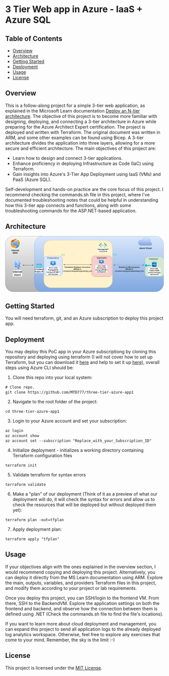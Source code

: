 # 3 Tier Web app in Azure - IaaS + Azure SQL

## Table of Contents

- [Overview](#overview)
- [Architecture](#architecture)
- [Getting Started](#getting-started)
- [Deployment](#deployment)
- [Usage](#usage)
- [License](#license)

## Overview

This is a follow-along project for a simple 3-tier web application, as explained in the Microsoft Learn documentation [Deploy an N-tier architecture][Deploy an N-tier architecture]. The objective of this project is to become more familiar with designing, deploying, and connecting a 3-tier architecture in Azure while preparing for the Azure Architect Expert certification. The project is deployed and written with Terraform. The original document was written in ARM, and some other examples can be found using Bicep. A 3-tier architecture divides the application into three layers, allowing for a more secure and efficient architecture. The main objectives of this project are:

- Learn how to design and connect 3-tier applications.
- Enhance proficiency in deploying Infrastructure as Code (IaC) using Terraform.
- Gain insights into Azure's 3-Tier App Deployment using IaaS (VMs) and PaaS (Azure SQL).

Self-development and hands-on practice are the core focus of this project. I recommend checking the commands.sh file in this project, where I've documented troubleshooting notes that could be helpful in understanding how this 3-tier app connects and functions, along with some troubleshooting commands for the ASP.NET-based application.

## Architecture

![Architecture Diagram](<https://github.com/MTD777/three-tier-azure-app1/blob/main/images/3-tier-webapp.drawio.png>)

## Getting Started

You will need terraform, git, and an Azure subscription to deploy this project app.

## Deployment

You may deploy this PoC app in your Azure subscriptiong by cloning this repository and deploying using terraform (I will not cover how to set up Terraform, but you can download it [here](<https://developer.hashicorp.com/terraform/downloads>) and help to set it up [here](<https://learn.microsoft.com/en-us/azure/developer/terraform/get-started-cloud-shell-bash?tabs=bash>)), overall steps using Azure CLI should be:

1. Clone this repo into your local system:
```
# Clone repo. 
git clone https://github.com/MTD777/three-tier-azure-app1
```
2. Navigate to the root folder of the project:

```
cd three-tier-azure-app1
```

3. Login to your Azure account and set your subscription:

```
az login
az account show
az account set --subscription "Replace_with_your_Subscription_ID"
```

4. Initialize deployment - initializes a working directory containing Terraform configuration files

```
terraform init
```

5. Validate terraform for syntax errors

```
terraform validate
```

6. Make a "plan" of our deployment (Think of it as a preview of what our deployment will do, it will check the syntax for errors and allow us to check the resources that will be deployed but without deployed them yet):

```
terraform plan -out=tfplan
```

7. Apply deployment plan:

```
terraform apply "tfplan"
```

## Usage

If your objectives align with the ones explained in the overview section, I would recommend copying and deploying this project. Alternatively, you can deploy it directly from the MS Learn documentation using ARM. Explore the main, outputs, variables, and providers Terraform files in this project, and modify them according to your project or lab requirements.

Once you deploy this project, you can SSH/login to the frontend VM. From there, SSH to the BackendVM. Explore the application settings on both the frontend and backend, and observe how the connection between them is defined using .NET (Check the commands.sh file to find the file's locations).

If you want to learn more about cloud deployment and management, you can expand this project to send all application logs to the already deployed log analytics workspace. Otherwise, feel free to explore any exercises that come to your mind. Remember, the sky is the limit :-)

## License

This project is licensed under the [MIT License](LICENSE).

[Deploy an N-tier architecture]: https://learn.microsoft.com/en-us/training/modules/n-tier-architecture/3-deploy-n-tier-architecture
